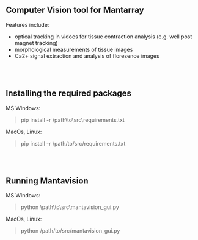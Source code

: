 ## Computer Vision tool for Mantarray ##
Features include:
- optical tracking in vidoes for tissue contraction analysis (e.g. well post magnet tracking)
- morphological measurements of tissue images
- Ca2+ signal extraction and analysis of floresence images

</br></br>
## Installing the required packages ##
MS Windows:

> pip install -r \path\to\src\requirements.txt

MacOs, Linux:

> pip install -r /path/to/src/requirements.txt

</br></br>
## Running Mantavision  ##
MS Windows:

> python \path\to\src\mantavision_gui.py

MacOs, Linux:

> python /path/to/src/mantavision_gui.py
